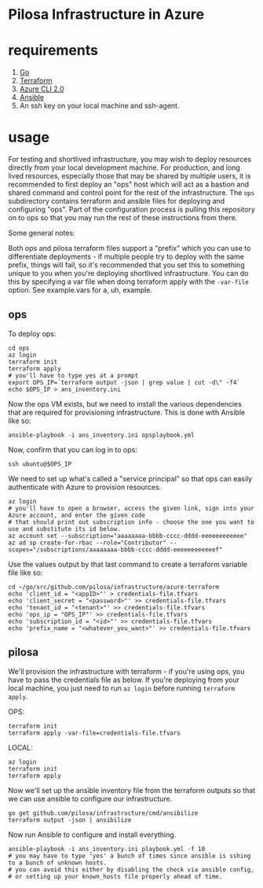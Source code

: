 # Pilosa Infrastructure in Azure


# requirements
1. [Go](https://golang.org/doc/install)
2. [Terraform](https://www.terraform.io/intro/getting-started/install.html)
3. [Azure CLI 2.0](https://docs.microsoft.com/en-us/cli/azure/install-azure-cli?view=azure-cli-latest)
4. [Ansible](https://docs.ansible.com/ansible/latest/installation_guide/intro_installation.html)
5. An ssh key on your local machine and ssh-agent. 

# usage
For testing and shortlived infrastructure, you may wish to deploy resources
directly from your local development machine. For production, and long lived
resources, especially those that may be shared by multiple users, it is
recommended to first deploy an "ops" host which will act as a bastion and shared
command and control point for the rest of the infrastructure. The `ops`
subdirectory contains terraform and ansible files for deploying and configuring
"ops". Part of the configuration process is pulling this repository on to ops so
that you may run the rest of these instructions from there.

Some general notes:

Both ops and pilosa terraform files support a "prefix" which you can use to
differentiate deployments - if multiple people try to deploy with the same
prefix, things will fail, so it's recommended that you set this to something
unique to you when you're deploying shortlived infrastructure. You can do this
by specifying a var file when doing terraform apply with the `-var-file` option. 
See example.vars for a, uh, example.

## ops

To deploy ops:
```
cd ops
az login
terraform init
terraform apply
# you'll have to type yes at a prompt
export OPS_IP=`terraform output -json | grep value | cut -d\" -f4`
echo $OPS_IP > ans_inventory.ini
```

Now the ops VM exists, but we need to install the various dependencies that are required for provisioning infrastructure. This is done with Ansible like so:

```
ansible-playbook -i ans_inventory.ini opsplaybook.yml
```

Now, confirm that you can log in to ops:

```
ssh ubuntu@$OPS_IP
```

We need to set up what's called a "service principal" so that ops can easily authenticate with Azure to provision resources.
```
az login
# you'll have to open a browser, access the given link, sign into your Azure account, and enter the given code
# that should print out subscription info - choose the one you want to use and substitute its id below.
az account set --subscription="aaaaaaaa-bbbb-cccc-dddd-eeeeeeeeeeee"
az ad sp create-for-rbac --role="Contributor" --scopes="/subscriptions/aaaaaaaa-bbbb-cccc-dddd-eeeeeeeeeeeef"
```

Use the values output by that last command to create a terraform variable file like so:
```
cd ~/go/src/github.com/pilosa/infrastructure/azure-terraform
echo 'client_id = "<appID>"' > credentials-file.tfvars
echo 'client_secret = "<password>"' >> credentials-file.tfvars
echo 'tenant_id = "<tenant>"' >> credentials-file.tfvars
echo 'ops_ip = "OPS_IP"' >> credentials-file.tfvars
echo 'subscription_id = "<id>"' >> credentials-file.tfvars
echo 'prefix_name = "<whatever_you_want>"' >> credentials-file.tfvars
```


## pilosa

We'll provision the infrastructure with terraform - if you're using ops, you
have to pass the credentials file as below. If you're deploying from your local
machine, you just need to run `az login` before running `terraform apply`.

OPS:
```
terraform init
terraform apply -var-file=credentials-file.tfvars
```

LOCAL:
```
az login
terraform init
terraform apply
```

Now we'll set up the ansible inventory file from the terraform outputs so that we can use ansible to configure our infrastructure.

```
go get github.com/pilosa/infrastructure/cmd/ansibilize
terraform output -json | ansibilize
```

Now run Ansible to configure and install everything.

```
ansible-playbook -i ans_inventory.ini playbook.yml -f 10
# you may have to type 'yes' a bunch of times since ansible is sshing to a bunch of unknown hosts.
# you can avoid this either by disabling the check via ansible config, 
# or setting up your known_hosts file properly ahead of time.
```
